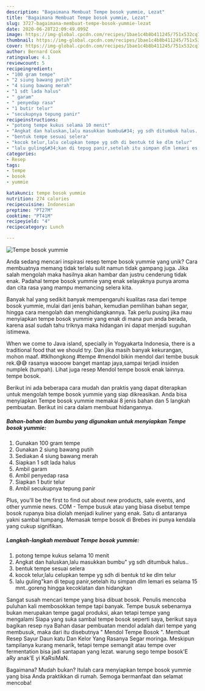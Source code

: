 ```yaml
---
description: "Bagaimana Membuat Tempe bosok yummie, Lezat"
title: "Bagaimana Membuat Tempe bosok yummie, Lezat"
slug: 3727-bagaimana-membuat-tempe-bosok-yummie-lezat
date: 2020-06-28T22:09:49.099Z
image: https://img-global.cpcdn.com/recipes/1bae1c4b8b411245/751x532cq70/tempe-bosok-yummie-foto-resep-utama.jpg
thumbnail: https://img-global.cpcdn.com/recipes/1bae1c4b8b411245/751x532cq70/tempe-bosok-yummie-foto-resep-utama.jpg
cover: https://img-global.cpcdn.com/recipes/1bae1c4b8b411245/751x532cq70/tempe-bosok-yummie-foto-resep-utama.jpg
author: Bernard Cook
ratingvalue: 4.1
reviewcount: 5
recipeingredient:
- "100 gram tempe"
- "2 siung bawang putih"
- "4 siung bawang merah"
- "1 sdt lada halus"
- " garam"
- " penyedap rasa"
- "1 butir telur"
- "secukupnya tepung panir"
recipeinstructions:
- "potong tempe kukus selama 10 menit"
- "Angkat dan haluskan,lalu masukkan bumbu&#34; yg sdh ditumbuk halus.."
- "bentuk tempe sesuai selera"
- "kocok telur,lalu celupkan tempe yg sdh di bentuk td ke dlm telur"
- "lalu guling&#34;kan di tepug panir,setelah itu simpan dlm lemari es selama 15 mnt..goreng hingga kecoklatan dan hidangkan"
categories:
- Resep
tags:
- tempe
- bosok
- yummie

katakunci: tempe bosok yummie 
nutrition: 274 calories
recipecuisine: Indonesian
preptime: "PT27M"
cooktime: "PT41M"
recipeyield: "4"
recipecategory: Lunch

---
```



![Tempe bosok yummie](https://img-global.cpcdn.com/recipes/1bae1c4b8b411245/751x532cq70/tempe-bosok-yummie-foto-resep-utama.jpg)

Anda sedang mencari inspirasi resep tempe bosok yummie yang unik? Cara membuatnya memang tidak terlalu sulit namun tidak gampang juga. Jika salah mengolah maka hasilnya akan hambar dan justru cenderung tidak enak. Padahal tempe bosok yummie yang enak selayaknya punya aroma dan cita rasa yang mampu memancing selera kita.

Banyak hal yang sedikit banyak mempengaruhi kualitas rasa dari tempe bosok yummie, mulai dari jenis bahan, kemudian pemilihan bahan segar, hingga cara mengolah dan menghidangkannya. Tak perlu pusing jika mau menyiapkan tempe bosok yummie yang enak di mana pun anda berada, karena asal sudah tahu triknya maka hidangan ini dapat menjadi suguhan istimewa.

When we come to Java island, specially in Yogyakarta Indonesia, there is a traditional food that we should try. Dan jika masih banyak kekurangan, mohon maaf. #tklhongkong #tempe #mendol bikin mendol dari tembe busuk rek.😅😅 rasanya waooow banget mantap jaya,sampai terjadi insiden numplek (tumpah). Lihat juga resep Mendol tempe bosok enak lainnya. tempe bosok.


Berikut ini ada beberapa cara mudah dan praktis yang dapat diterapkan untuk mengolah tempe bosok yummie yang siap dikreasikan. Anda bisa menyiapkan Tempe bosok yummie memakai 8 jenis bahan dan 5 langkah pembuatan. Berikut ini cara dalam membuat hidangannya.

<!--inarticleads1-->

##### Bahan-bahan dan bumbu yang digunakan untuk menyiapkan Tempe bosok yummie:

1. Gunakan 100 gram tempe
1. Gunakan 2 siung bawang putih
1. Sediakan 4 siung bawang merah
1. Siapkan 1 sdt lada halus
1. Ambil  garam
1. Ambil  penyedap rasa
1. Siapkan 1 butir telur
1. Ambil secukupnya tepung panir


Plus, you&#39;ll be the first to find out about new products, sale events, and other yummie news. COM - Tempe busuk atau yang biasa disebut tempe bosok rupanya bisa diolah menjadi kuliner yang enak. Satu di antaranya yakni sambal tumpang. Memasak tempe bosok di Brebes ini punya kendala yang cukup signifikan. 

<!--inarticleads2-->

##### Langkah-langkah membuat Tempe bosok yummie:

1. potong tempe kukus selama 10 menit
1. Angkat dan haluskan,lalu masukkan bumbu&#34; yg sdh ditumbuk halus..
1. bentuk tempe sesuai selera
1. kocok telur,lalu celupkan tempe yg sdh di bentuk td ke dlm telur
1. lalu guling&#34;kan di tepug panir,setelah itu simpan dlm lemari es selama 15 mnt..goreng hingga kecoklatan dan hidangkan


Sangat susah mencari tempe yang bisa dibuat bosok. Penulis mencoba puluhan kali membosokkan tempe tapi banyak. Tempe busuk sebenarnya bukan merupakan tempe gagal produksi, akan tetapi tempe yang mengalami Siapa yang suka sambal tempe bosok seperti saya, berikut saya bagikan resep nya  Bahan dasar pembuatan mendol adalah dari tempe yang membusuk, maka dari itu disebutnya &#34; Mendol Tempe Bosok &#34;. Membuat Resep Sayur Daun katu Dan Kelor Yang Rasanya Segar moringa. Meskipun tampilanya kurang menarik, tetapi tempe semangit atau tempe over fermentation bisa jadi santapan yang lezat. warung sego tempe bosok&#39;E aRy anak&#39;E yi KaRsiMaN. 

Bagaimana? Mudah bukan? Itulah cara menyiapkan tempe bosok yummie yang bisa Anda praktikkan di rumah. Semoga bermanfaat dan selamat mencoba!
